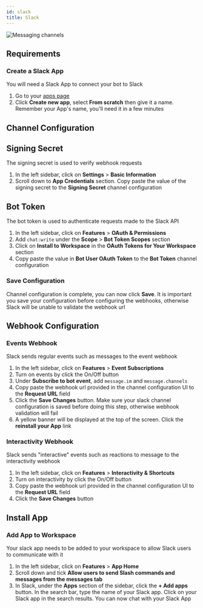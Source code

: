 ```yaml
---
id: slack
title: Slack
---
```



![Messaging channels](/img/docs/slack-banner.png)
## Requirements

### Create a Slack App

You will need a Slack App to connect your bot to Slack

1. Go to your [apps page](https://api.slack.com/apps)
1. Click **Create new app**, select **From scratch** then give it a name. Remember your App's name, you'll need it in a few minutes

## Channel Configuration

## Signing Secret

The signing secret is used to verify webhook requests

1. In the left sidebar, click on **Settings** > **Basic Information**
2. Scroll down to **App Credentials** section. Copy paste the value of the signing secret to the **Signing Secret** channel configuration

## Bot Token

The bot token is used to authenticate requests made to the Slack API

1. In the left sidebar, click on **Features** > **OAuth & Permissions**
1. Add `chat:write` under the **Scope** > **Bot Token Scopes** section
1. Click on **Install to Workspace** in the **OAuth Tokens for Your Workspace** section
1. Copy paste the value in **Bot User OAuth Token** to the **Bot Token** channel configuration

### Save Configuration

Channel configuration is complete, you can now click **Save**. It is important you save your configuration before configuring the webhooks, otherwise Slack will be unable to validate the webhook url

## Webhook Configuration

### Events Webhook

Slack sends regular events such as messages to the event webhook

1. In the left sidebar, click on **Features** > **Event Subscriptions**
1. Turn on events by click the On/Off button
1. Under **Subscribe to bot event**, add `message.im` and `message.channels`
1. Copy paste the webhook url provided in the channel configuration UI to the **Request URL** field
1. Click the **Save Changes** button. Make sure your slack channel configuration is saved before doing this step, otherwise webhook validation will fail
1. A yellow banner will be displayed at the top of the screen. Click the **reinstall your App** link

### Interactivity Webhook

Slack sends "interactive" events such as reactions to message to the interactivity webhook

1. In the left sidebar, click on **Features** > **Interactivity & Shortcuts**
1. Turn on interactivity by click the On/Off button
1. Copy paste the webhook url provided in the channel configuration UI to the **Request URL** field
1. Click the **Save Changes** button

## Install App

### Add App to Workspace

Your slack app needs to be added to your workspace to allow Slack users to communicate with it

1. In the left sidebar, click on **Features** > **App Home**
1. Scroll down and tick **Allow users to send Slash commands and messages from the messages tab**
1. In Slack, under the **Apps** section of the sidebar, click the **+ Add apps** button. In the search bar, type the name of your Slack app. Click on your Slack app in the search results. You can now chat with your Slack App
